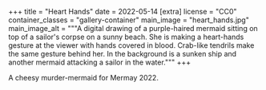 +++
title = "Heart Hands"
date = 2022-05-14
[extra]
license = "CC0"
container_classes = "gallery-container"
main_image = "heart_hands.jpg"
main_image_alt = """A digital drawing of a purple-haired mermaid sitting on top
of a sailor's corpse on a sunny beach. She is making a heart-hands gesture at
the viewer with hands covered in blood. Crab-like tendrils make the same
gesture behind her. In the background is a sunken ship and another mermaid
attacking a sailor in the water."""
+++

A cheesy murder-mermaid for Mermay 2022.

<!-- more -->
